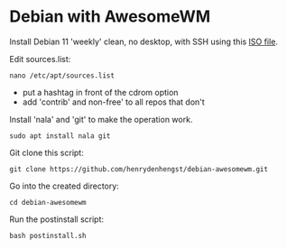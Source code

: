 # Debian with AwesomeWM


Install Debian 11 'weekly' clean, no desktop, with SSH using this [ISO file](https://cdimage.debian.org/cdimage/unofficial/non-free/cd-including-firmware/weekly-builds/amd64/iso-dvd/firmware-testing-amd64-DVD-1.iso).

Edit sources.list:

`nano /etc/apt/sources.list`

- put a hashtag in front of the cdrom option
- add 'contrib' and non-free' to all repos that don't

Install 'nala' and 'git' to make the operation work.

`sudo apt install nala git`

Git clone this script:

`git clone https://github.com/henrydenhengst/debian-awesomewm.git`

Go into the created directory:

`cd debian-awesomewm`

Run the postinstall script:

`bash postinstall.sh`
